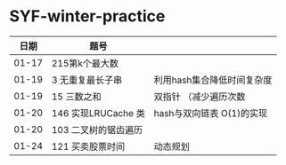 # SYF-winter-practice

| 日期    | 题号        |   |
|-------|-----------|---|
| 01-17 | 215第k个最大数 |   |
| 01-19 | 3 无重复最长子串 | 利用hash集合降低时间复杂度  |
| 01-19 | 15 三数之和 | 双指针 （减少遍历次数|
| 01-20 | 146 实现LRUCache 类 | hash与双向链表 O(1)的实现|
| 01-20 | 103 二叉树的锯齿遍历 ||
|01-24 | 121 买卖股票时间| 动态规划|